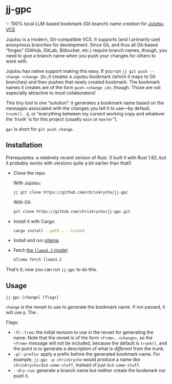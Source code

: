 # jj-gpc

✨ 100% local LLM-based bookmark (Git branch) name creation for [Jujutsu VCS][jj]

[jj]: https://github.com/martinvonz/jj

Jujutsu is a modern, Git-compatible VCS. It supports (and I primarily use) anonymous branches for development. Since Git, and thus all Git-based “forges” (GitHub, GitLab, Bitbucket, etc.) require branch names, though, you need to give a branch name when you push your changes for others to work with.

Jujutsu has native support making this easy. If you run `jj git push --change <change ID>`,it creates a Jujutsu bookmark (which it maps to Git branches) and then pushes that newly created bookmark. The bookmark names it creates are of the form `push-<change id>`, though. Those are not especially attractive to most collaborators!

This tiny tool is one “solution”: it generates a bookmark name based on the messages associated with the changes you tell it to use—by default, `trunk()..@`, or “everything between my current working copy and whatever the ‘trunk’ is for this project (usually `main` or `master`”).

`gpc` is short for `git push change`.

## Installation

Prerequisites: a relatively recent version of Rust. (I built it with Rust 1.82, but it probably works with versions quite a bit earlier than that!)

- Clone the repo.

    With Jujutsu:

    ```sh
    jj git clone https://github.com/chriskrycho/jj-gpc
    ```

    With Git:

    ```sh
    git clone https://github.com/chriskrycho/jj-gpc.git
    ```

- Install it with Cargo:

    ```sh
    cargo install --path . --locked
    ```

- Install and run [ollama][o].

- Fetch [the `llama3.2` model][model]:

    ```sh
    ollama fetch llama3.2
    ```

[o]: https://ollama.com
[model]: https://ollama.com/library/llama3.2

That’s it; now you can run `jj-gpc` to do this.

## Usage

`jj-gpc [change] [flags]`


`change` is the revset to use to generate the bookmark name. If not passed, it will use `@`. The .

Flags:

- `-f`/`--from`: the initial revision to use in the revset for generating the name. Note that the revset is of the form `<from>..<change>`, so the `<from>` message will *not* be included, because the default is `trunk()`, and the point is to generate a description of what is *different* from the trunk.
- `-p`/`--prefix`: apply a prefix before the generated bookmark name. For example, `jj-gpc -p chriskrycho` would produce a name like `chriskrycho/did-some-stuff`, instead of just `did-some-stuff`.
- `--dry-run`: generate a branch name but neither create the bookmark nor push it.
